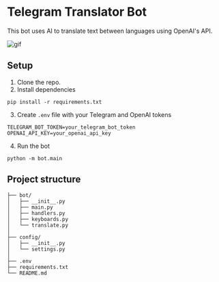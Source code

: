 # Telegram Translator Bot

This bot uses AI to translate text between languages using OpenAI's API.

![gif](https://drive.google.com/uc?export=view&id=1anlhQG-80pHvH_iXAEbvqOufglL3zvcM)

## Setup

1. Clone the repo.
2. Install dependencies

```
pip install -r requirements.txt
```

3. Create `.env` file with your Telegram and OpenAI tokens

```
TELEGRAM_BOT_TOKEN=your_telegram_bot_token
OPENAI_API_KEY=your_openai_api_key
```

4. Run the bot

```
python -m bot.main
```

## Project structure

```
├── bot/
│   ├── __init__.py
│   ├── main.py
│   ├── handlers.py
│   ├── keyboards.py
│   └── translate.py
│
├── config/
│   ├── __init__.py
│   └── settings.py
│
├── .env
├── requirements.txt
└── README.md
```
